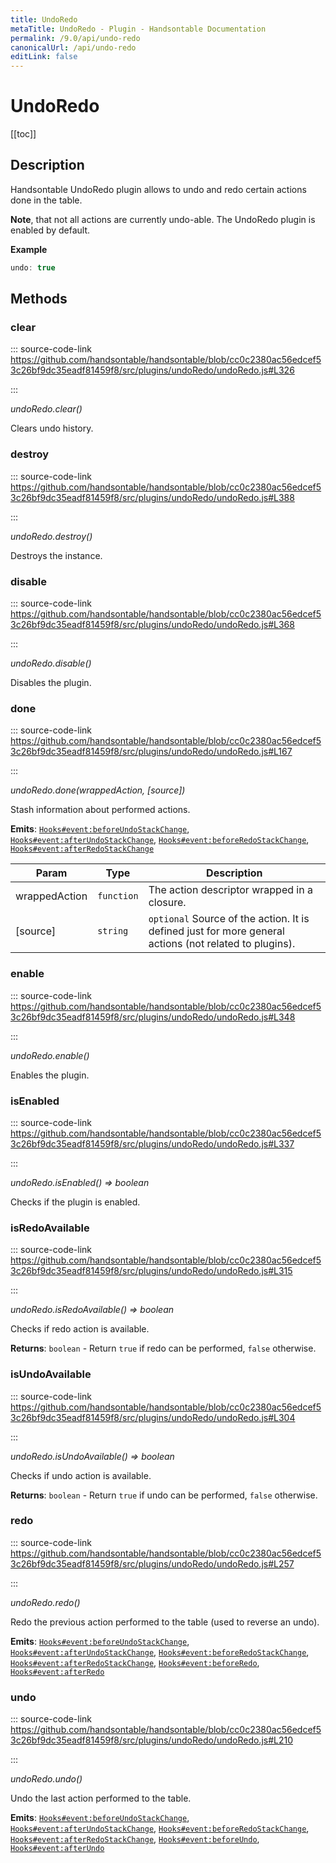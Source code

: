 ```yaml
---
title: UndoRedo
metaTitle: UndoRedo - Plugin - Handsontable Documentation
permalink: /9.0/api/undo-redo
canonicalUrl: /api/undo-redo
editLink: false
---
```


# UndoRedo

[[toc]]
## Description

Handsontable UndoRedo plugin allows to undo and redo certain actions done in the table.

__Note__, that not all actions are currently undo-able. The UndoRedo plugin is enabled by default.

**Example**  
```js
undo: true
```

## Methods

### clear
  
::: source-code-link https://github.com/handsontable/handsontable/blob/cc0c2380ac56edcef53c26bf9dc35eadf81459f8/src/plugins/undoRedo/undoRedo.js#L326

:::

_undoRedo.clear()_

Clears undo history.



### destroy
  
::: source-code-link https://github.com/handsontable/handsontable/blob/cc0c2380ac56edcef53c26bf9dc35eadf81459f8/src/plugins/undoRedo/undoRedo.js#L388

:::

_undoRedo.destroy()_

Destroys the instance.



### disable
  
::: source-code-link https://github.com/handsontable/handsontable/blob/cc0c2380ac56edcef53c26bf9dc35eadf81459f8/src/plugins/undoRedo/undoRedo.js#L368

:::

_undoRedo.disable()_

Disables the plugin.



### done
  
::: source-code-link https://github.com/handsontable/handsontable/blob/cc0c2380ac56edcef53c26bf9dc35eadf81459f8/src/plugins/undoRedo/undoRedo.js#L167

:::

_undoRedo.done(wrappedAction, [source])_

Stash information about performed actions.

**Emits**: [`Hooks#event:beforeUndoStackChange`](./hooks/#beforeUndoStackChange), [`Hooks#event:afterUndoStackChange`](./hooks/#afterUndoStackChange), [`Hooks#event:beforeRedoStackChange`](./hooks/#beforeRedoStackChange), [`Hooks#event:afterRedoStackChange`](./hooks/#afterRedoStackChange)  

| Param | Type | Description |
| --- | --- | --- |
| wrappedAction | `function` | The action descriptor wrapped in a closure. |
| [source] | `string` | `optional` Source of the action. It is defined just for more general actions (not related to plugins). |



### enable
  
::: source-code-link https://github.com/handsontable/handsontable/blob/cc0c2380ac56edcef53c26bf9dc35eadf81459f8/src/plugins/undoRedo/undoRedo.js#L348

:::

_undoRedo.enable()_

Enables the plugin.



### isEnabled
  
::: source-code-link https://github.com/handsontable/handsontable/blob/cc0c2380ac56edcef53c26bf9dc35eadf81459f8/src/plugins/undoRedo/undoRedo.js#L337

:::

_undoRedo.isEnabled() ⇒ boolean_

Checks if the plugin is enabled.



### isRedoAvailable
  
::: source-code-link https://github.com/handsontable/handsontable/blob/cc0c2380ac56edcef53c26bf9dc35eadf81459f8/src/plugins/undoRedo/undoRedo.js#L315

:::

_undoRedo.isRedoAvailable() ⇒ boolean_

Checks if redo action is available.


**Returns**: `boolean` - Return `true` if redo can be performed, `false` otherwise.  

### isUndoAvailable
  
::: source-code-link https://github.com/handsontable/handsontable/blob/cc0c2380ac56edcef53c26bf9dc35eadf81459f8/src/plugins/undoRedo/undoRedo.js#L304

:::

_undoRedo.isUndoAvailable() ⇒ boolean_

Checks if undo action is available.


**Returns**: `boolean` - Return `true` if undo can be performed, `false` otherwise.  

### redo
  
::: source-code-link https://github.com/handsontable/handsontable/blob/cc0c2380ac56edcef53c26bf9dc35eadf81459f8/src/plugins/undoRedo/undoRedo.js#L257

:::

_undoRedo.redo()_

Redo the previous action performed to the table (used to reverse an undo).

**Emits**: [`Hooks#event:beforeUndoStackChange`](./hooks/#beforeUndoStackChange), [`Hooks#event:afterUndoStackChange`](./hooks/#afterUndoStackChange), [`Hooks#event:beforeRedoStackChange`](./hooks/#beforeRedoStackChange), [`Hooks#event:afterRedoStackChange`](./hooks/#afterRedoStackChange), [`Hooks#event:beforeRedo`](./hooks/#beforeRedo), [`Hooks#event:afterRedo`](./hooks/#afterRedo)  


### undo
  
::: source-code-link https://github.com/handsontable/handsontable/blob/cc0c2380ac56edcef53c26bf9dc35eadf81459f8/src/plugins/undoRedo/undoRedo.js#L210

:::

_undoRedo.undo()_

Undo the last action performed to the table.

**Emits**: [`Hooks#event:beforeUndoStackChange`](./hooks/#beforeUndoStackChange), [`Hooks#event:afterUndoStackChange`](./hooks/#afterUndoStackChange), [`Hooks#event:beforeRedoStackChange`](./hooks/#beforeRedoStackChange), [`Hooks#event:afterRedoStackChange`](./hooks/#afterRedoStackChange), [`Hooks#event:beforeUndo`](./hooks/#beforeUndo), [`Hooks#event:afterUndo`](./hooks/#afterUndo)  


